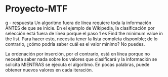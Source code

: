 # Proyecto-MTF
g - respuesta 
Un algoritmo fuera de línea requiere toda la información ANTES de que se inicie. En el ejemplo de Wikipedia, la clasificación por selección está fuera de línea porque el paso 1 es Find the minimum value in the list. Para hacer esto, necesita tener la lista completa disponible; de lo contrario, ¿cómo podría saber cuál es el valor mínimo? No puedes.

La ordenación por inserción, por el contrario, está en línea porque no necesita saber nada sobre los valores que clasificará y la información se solicita MIENTRAS se ejecuta el algoritmo. En pocas palabras, puede obtener nuevos valores en cada iteración.
